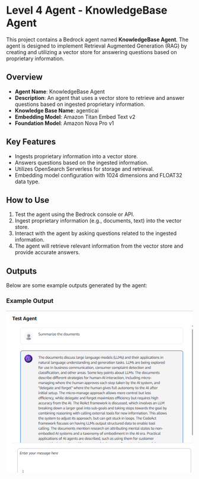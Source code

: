 # Level 4 Agent - KnowledgeBase Agent

This project contains a Bedrock agent named **KnowledgeBase Agent**. The agent is designed to implement Retrieval Augmented Generation (RAG) by creating and utilizing a vector store for answering questions based on proprietary information.

## Overview

- **Agent Name**: KnowledgeBase Agent
- **Description**: An agent that uses a vector store to retrieve and answer questions based on ingested proprietary information.
- **Knowledge Base Name**: agenticai
- **Embedding Model**: Amazon Titan Embed Text v2
- **Foundation Model**: Amazon Nova Pro v1

## Key Features

- Ingests proprietary information into a vector store.
- Answers questions based on the ingested information.
- Utilizes OpenSearch Serverless for storage and retrieval.
- Embedding model configuration with 1024 dimensions and FLOAT32 data type.

## How to Use

1. Test the agent using the Bedrock console or API.
2. Ingest proprietary information (e.g., documents, text) into the vector store.
3. Interact with the agent by asking questions related to the ingested information.
4. The agent will retrieve relevant information from the vector store and provide accurate answers.

## Outputs

Below are some example outputs generated by the agent:

### Example Output
![Example Output](outputs/Screenshot%202025-06-03%20015816.png)



